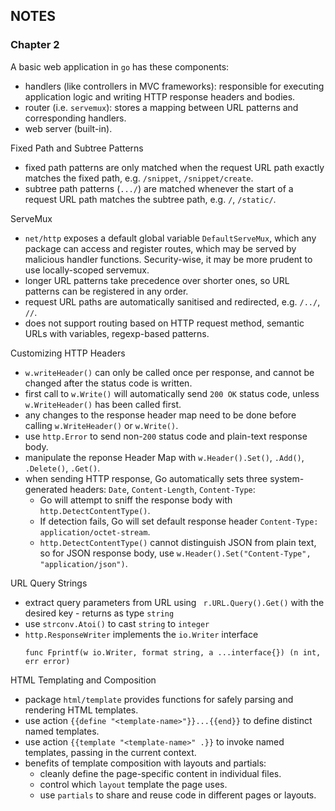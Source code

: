 ## NOTES

### Chapter 2
A basic web application in `go` has these components:
- handlers (like controllers in MVC frameworks): responsible for executing application logic and writing HTTP response headers and bodies.
- router (i.e. `servemux`): stores a mapping between URL patterns and corresponding handlers.
- web server (built-in).

Fixed Path and Subtree Patterns
- fixed path patterns are only matched when the request URL path exactly matches the fixed path, e.g. `/snippet`, `/snippet/create`.
- subtree path patterns (`.../`) are matched whenever the start of a request URL path matches the subtree path, e.g. `/`, `/static/`.

ServeMux
- `net/http` exposes a default global variable `DefaultServeMux`, which any package can access and register routes, which may be served by malicious handler functions. Security-wise, it may be more prudent to use locally-scoped servemux.
- longer URL patterns take precedence over shorter ones, so URL patterns can be registered in any order.
- request URL paths are automatically sanitised and redirected, e.g. `/../`, `//`.
- does not support routing based on HTTP request method, semantic URLs with variables, regexp-based patterns.

Customizing HTTP Headers
- `w.writeHeader()` can only be called once per response, and cannot be changed after the status code is written.
- first call to `w.Write()` will automatically send `200 OK` status code, unless `w.WriteHeader()` has been called first.
- any changes to the response header map need to be done before calling `w.WriteHeader()` or `w.Write()`.
- use `http.Error` to send non-`200` status code and plain-text response body.
- manipulate the reponse Header Map with `w.Header().Set()`, `.Add()`, `.Delete()`, `.Get()`.
- when sending HTTP response, Go automatically sets three system-generated headers: `Date`, `Content-Length`, `Content-Type`:
  - Go will attempt to sniff the response body with `http.DetectContentType()`.
  - If detection fails, Go will set default response header `Content-Type: application/octet-stream`.
  - `http.DetectContentType()` cannot distinguish JSON from plain text, so for JSON response body, use `w.Header().Set("Content-Type", "application/json")`.

URL Query Strings
- extract query parameters from URL using ` r.URL.Query().Get()` with the desired key - returns as type `string`
- use `strconv.Atoi()` to cast `string` to `integer`
- `http.ResponseWriter` implements the `io.Writer` interface
  ```
  func Fprintf(w io.Writer, format string, a ...interface{}) (n int, err error)
  ```

HTML Templating and Composition
- package `html/template` provides functions for safely parsing and rendering HTML templates.
- use action `{{define "<template-name>"}}...{{end}}` to define distinct named templates.
- use action `{{template "<template-name>" .}}` to invoke named templates, passing in the current context.
- benefits of template composition with layouts and partials:
  - cleanly define the page-specific content in individual files.
  - control which `layout` template the page uses.
  - use `partials` to share and reuse code in different pages or layouts.
